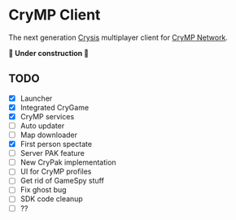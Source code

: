 # CryMP Client

The next generation [Crysis](https://en.wikipedia.org/wiki/Crysis_(video_game)) multiplayer client for
[CryMP Network](https://crymp.net).

**:construction: Under construction :construction:**

## TODO

- [x] Launcher
- [x] Integrated CryGame
- [x] CryMP services
- [ ] Auto updater
- [ ] Map downloader
- [x] First person spectate
- [ ] Server PAK feature
- [ ] New CryPak implementation
- [ ] UI for CryMP profiles
- [ ] Get rid of GameSpy stuff
- [ ] Fix ghost bug
- [ ] SDK code cleanup
- [ ] ??
